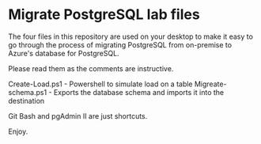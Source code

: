 # Migrate PostgreSQL lab files

The four files in this repository are used on your desktop to make it easy to go through the process of migrating PostgreSQL from on-premise to Azure's database for PostgreSQL.

Please read them as the comments are instructive.

Create-Load.ps1     - Powershell to simulate load on a table
Migreate-schema.ps1 - Exports the database schema and imports it into the destination

Git Bash and pgAdmin II are just shortcuts.

Enjoy.
